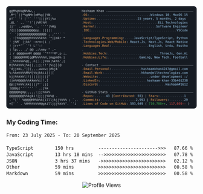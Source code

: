 <a href="https://github.com/HashaamKhan19/HashaamKhan19">
  <picture>
    <source media="(prefers-color-scheme: dark)" srcset="https://raw.githubusercontent.com/HashaamKhan19/HashaamKhan19/main/dark_mode.svg">
    <img alt="Hashaam Khan's GitHub Profile README" src="https://raw.githubusercontent.com/HashaamKhan19/HashaamKhan19/main/dark_mode.svg">
  </picture>
</a>

<h3>My Coding Time:</h1>
<!--START_SECTION:waka-->

```txt
From: 23 July 2025 - To: 20 September 2025

TypeScript        150 hrs         ---------------------->>>   87.66 %
JavaScript        13 hrs 18 mins  -->>>>>>>>>>>>>>>>>>>>>>>   07.78 %
JSON              3 hrs 37 mins   ->>>>>>>>>>>>>>>>>>>>>>>>   02.12 %
Other             59 mins         >>>>>>>>>>>>>>>>>>>>>>>>>   00.58 %
Markdown          59 mins         >>>>>>>>>>>>>>>>>>>>>>>>>   00.58 %
```

<!--END_SECTION:waka-->

<p align="center">
  <img src="https://komarev.com/ghpvc/?username=HashaamKhan19&color=grey&style=for-the-badge&abbreviated=true" alt="Profile Views"/>
</p>
